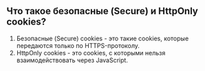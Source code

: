 <h2>Что такое безопасные (Secure) и HttpOnly cookies?</h2>  

1. Безопасные (Secure) cookies - это такие cookies, которые передаются только по HTTPS-протоколу.  
2. HttpOnly cookies - это cookies, с которыми нельзя взаимодействовать через JavaScript.  
